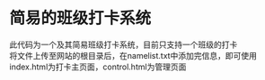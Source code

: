 # 简易的班级打卡系统
此代码为一个及其简易班级打卡系统，目前只支持一个班级的打卡</br>
将文件上传至网站的根目录后，在namelist.txt中添加完信息，即可使用</br>
index.html为打卡主页面，control.html为管理页面</br>
